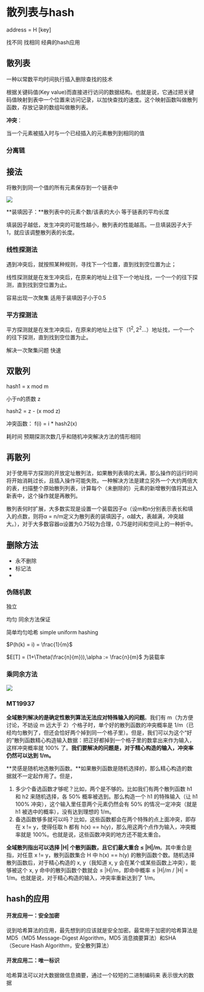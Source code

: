# 散列表与hash

address = H [key] 



找不同 找相同 经典的hash应用



## 散列表

一种以常数平均时间执行插入删除查找的技术

根据关键码值(Key value)而直接进行访问的数据结构。也就是说，它通过把关键码值映射到表中一个位置来访问记录，以加快查找的速度。这个映射函数叫做散列函数，存放记录的数组叫做散列表。

**冲突**：

当一个元素被插入时与一个已经插入的元素散列到相同的值

### 分离链


## 接法

将散列到同一个值的所有元素保存到一个链表中

![](https://philfan-pic.oss-cn-beijing.aliyuncs.com/web_pic/CS__DS__assets__07-Hash.assets__image-20230101211655326.webp)

**装填因子：**散列表中的元素个数/该表的大小  等于链表的平均长度

填装因子越低，发生冲突的可能性越小，散列表的性能越高。一旦填装因子大于1，就应该调整散列表的长度。

### 线性探测法

遇到冲突后，就按照某种规则，寻找下一个位置，直到找到空位置为止；

线性探测就是在发生冲突后，在原来的地址上往下一个地址找，一个一个的往下探测，直到找到空位置为止。

容易出现一次聚集 适用于装填因子小于0.5

### 平方探测法

平方探测就是在发生冲突后，在原来的地址上往下（$1^2, 2^2$...）地址找，一个一个的往下探测，直到找到空位置为止。

解决一次聚集问题 快速

## 双散列



hash1 = x mod m

小于n的质数 z

hash2 =  z - (x mod z)

冲突函数： f(i) = i * hash2(x)

耗时间 预期探测次数几乎和随机冲突解决方法的情形相同

## 再散列

对于使用平方探测的开放定址散列法，如果散列表填的太满，那么操作的运行时间将开始消耗过长，且插入操作可能失败。一种解决方法是建立另外一个大约两倍大的表，扫描整个原始散列列表，计算每个（未删除的）元素的新增散列值将其出入新表中，这个操作就是再散列。

散列表何时扩展，大多数实现是设置一个装载因子α（设m和n分别表示表长和填入的点数，则将α = n/m定义为散列表的装填因子，α越大，表越满，冲突越大。），对于大多数容器α设置为0.75较为合理，0.75是时间和空间上的一种折中。

## 删除方法

- 永不删除
- 标记法
- 

### 伪随机数

独立

均匀 同余方法保证

简单均匀哈希 simple uniform hashing

$P(h(k) = i) = \frac{1}{m}$

$E[T] = (1+\Theta(\frac{n}{m})),\alpha := \frac{n}{m}$ 为装载率

### 乘同余方法

![](https://philfan-pic.oss-cn-beijing.aliyuncs.com/web_pic/CS__DS__assets__07-Hash.assets__image-20231120140954994.webp)

### MT19937



**全域散列解决的是确定性散列算法无法应对特殊输入的问题**。我们有 m（为方便讨论，不妨设 m 远大于 2）个格子时，单个好的散列函数的冲突概率是 1/m（已经均匀散列了，但还会恰好两个掉到同一个格子里）。但是，我们可以为这个“好的”散列函数精心构造输入数据：把正好都掉到一个格子里的数拿出来作为输入，这样冲突概率就 100% 了。**我们要解决的问题是，对于精心构造的输入，冲突率仍然可以达到 1/m。**

**灵感是随机地选散列函数。**如果散列函数是随机选择的，那么精心构造的数据就不一定起作用了。但是，

1. 多少个备选函数才够呢？比如，两个是不够的。比如我们有两个散列函数 h1 和 h2 来随机选择，各 50% 概率被选到。那么构造一个 h1 的特殊输入（让 h1 100% 冲突），这个输入里任意两个元素仍然会有 50% 的情况一定冲突（就是 h1 被选中的概率），没有达到理想的 1/m。
2. 备选函数够多就可以吗？比如，这些函数都会在两个特殊的点上面冲突，即存在 x != y，使得任取 h 都有 h(x) == h(y)，那么用这两个点作为输入，冲突概率就是 100%。也就是说，这些函数冲突的地方还不能太重合。

**全域散列指出可以选择 |H| 个散列函数，且它们最大重合 ≤ |H|/m**。其中重合是指，对任意 x != y，散列函数集合 H 中 h(x) == h(y) 的散列函数个数。随机选择散列函数后，对于精心构造的 x, y（我知道 x, y 会在某个或某些函数上冲突），能够被这个 x, y 命中的散列函数个数就会 ≤ |H|/m，即命中概率 ≤ |H|/m / |H| = 1/m。也就是说，对于精心构造的输入，冲突率重新达到了 1/m。



## hash的应用

#### 开发应用一：安全加密

说到哈希算法的应用，最先想到的应该就是安全加密。最常用于加密的哈希算法是 MD5（MD5 Message-Digest Algorithm，MD5 消息摘要算法）和SHA（Secure Hash Algorithm，安全散列算法）

#### 开发应用二：唯一标识

哈希算法可以对大数据做信息摘要，通过一个较短的二进制编码来 表示很大的数据

